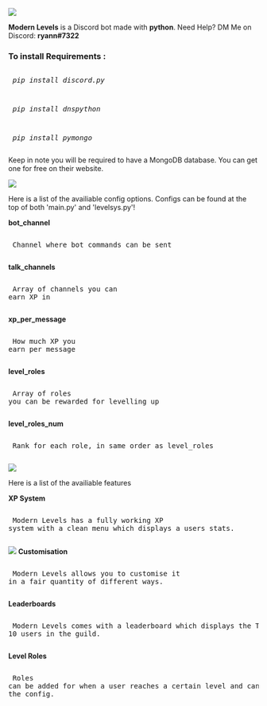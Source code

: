 ![](https://cdn.discordapp.com/attachments/809363224663031829/809686343382859826/MOSHED-2021-2-12-7-24-9.gif)

<p><b>Modern Levels</b> is a Discord bot made with <b>python</b>. Need Help? DM Me on Discord: <b>ryann#7322</b></p>

<h3>To install <b>Requirements :</b></h3> 
	 <pre><p> <i>pip install discord.py</i></p></pre>
   <pre><p> <i>pip install dnspython</i></p></pre>
   <pre><p> <i>pip install pymongo</i></p></pre>




<p> Keep in note you will be required to have a MongoDB database. You can get one for free on their website. </p>


![](https://cdn.discordapp.com/attachments/809363224663031829/809686324322762762/MOSHED-2021-2-12-7-23-56.gif)

<p> Here is a list of the availiable config options. Configs can be found at the top of both 'main.py' and 'levelsys.py'! </p>

<b> bot_channel </b> 
	 <pre><p> Channel where bot commands can be sent </p></pre>
<b> talk_channels </b> 
	 <pre><p> Array of channels you can earn XP in </p></pre>
<b> xp_per_message </b> 
	 <pre><p> How much XP you earn per message </p></pre>
<b> level_roles </b> 
	 <pre><p> Array of roles you can be rewarded for levelling up </p></pre>
<b> level_roles_num </b> 
	 <pre><p> Rank for each role, in same order as level_roles </p></pre>

![](https://cdn.discordapp.com/attachments/809363224663031829/809688654301757460/MOSHED-2021-2-12-7-33-24.gif)

<p> Here is a list of the availiable features </p>

<b> XP System </b> 
	 <pre><p> Modern Levels has a fully working XP system with a clean menu which displays a users stats. </p></pre>
	 ![](https://cdn.discordapp.com/attachments/809363224663031829/809689498291273758/Capture7.PNG)
<b> Customisation </b> 
	 <pre><p> Modern Levels allows you to customise it in a fair quantity of different ways. </p></pre>
<b> Leaderboards </b> 
	 <pre><p> Modern Levels comes with a leaderboard which displays the Top 10 users in the guild. </p></pre>
<b> Level Roles </b> 
	 <pre><p> Roles can be added for when a user reaches a certain level and can be set in the config. </p></pre>

